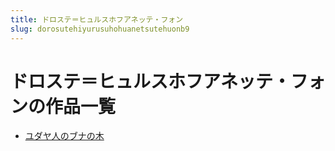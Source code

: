 ```yaml
---
title: ドロステ＝ヒュルスホフアネッテ・フォン
slug: dorosutehiyurusuhohuanetsutehuonb9
---
```


# ドロステ＝ヒュルスホフアネッテ・フォンの作品一覧

- [ユダヤ人のブナの木](yudayarennobunanomu71)
